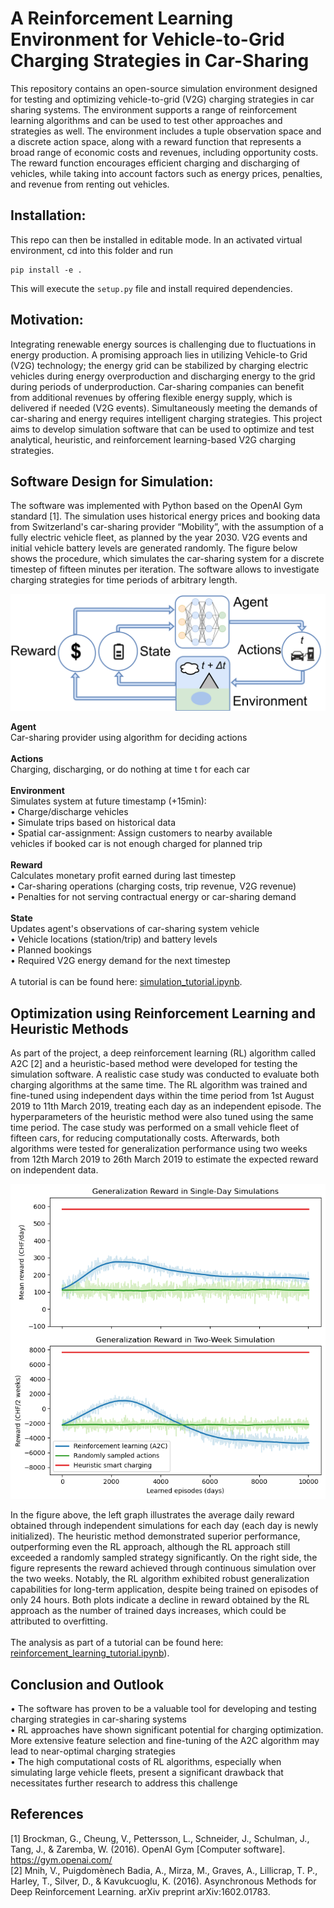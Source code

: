 # A Reinforcement Learning Environment for Vehicle-to-Grid Charging Strategies in Car-Sharing
This repository contains an open-source simulation environment designed for testing and optimizing vehicle-to-grid (V2G) charging strategies in car sharing systems. The environment supports a range of reinforcement learning algorithms and can be used to test other approaches and strategies as well. The environment includes a tuple observation space and a discrete action space, along with a reward function that represents a broad range of economic costs and revenues, including opportunity costs. The reward function encourages efficient charging and discharging of vehicles, while taking into account factors such as energy prices, penalties, and revenue from renting out vehicles.

## Installation:
This repo can then be installed in editable mode. In an activated virtual environment, cd into this folder and run
```
pip install -e .
```
This will execute the `setup.py` file and install required dependencies.

## Motivation:
Integrating renewable energy sources is challenging due to fluctuations  in energy production. A promising approach lies in utilizing Vehicle-to Grid (V2G) technology; the energy grid can be stabilized by charging  electric vehicles during energy overproduction and discharging energy to the grid during periods of underproduction. Car-sharing companies can benefit from additional revenues by offering flexible energy supply, which is delivered if needed (V2G events). Simultaneously meeting the demands of car-sharing and energy requires intelligent charging strategies. This project aims to develop simulation software that can be used to optimize and test analytical, heuristic, and reinforcement learning-based V2G charging strategies.

## Software Design for Simulation:
The software was implemented with Python based on the OpenAI Gym standard [1]. The simulation uses historical energy prices and booking data from Switzerland's car-sharing provider “Mobility”, with the assumption of a fully electric vehicle fleet, as planned by the year 2030. V2G events and initial vehicle battery levels are generated randomly. The figure below shows the procedure, which simulates the car-sharing system for a discrete timestep of fifteen minutes per iteration. The software allows to investigate charging strategies for time periods of arbitrary length.

![Alt text](Plots/high_level_architecture.png)

**Agent**<br />
Car-sharing provider using algorithm for deciding actions<br />
<br />
**Actions**<br />
Charging, discharging, or do nothing at time t for each car<br />
<br />
**Environment**<br />
Simulates system at future timestamp (+15min):<br />
• Charge/discharge vehicles <br />
• Simulate trips based on historical data<br />
• Spatial car-assignment: Assign customers to nearby available <br />
vehicles if booked car is not enough charged for planned trip<br />
<br />
**Reward**<br />
Calculates monetary profit earned during last timestep<br />
• Car-sharing operations (charging costs, trip revenue, V2G revenue)<br />
• Penalties for not serving contractual energy or car-sharing demand<br />
<br />
**State**<br />
Updates agent's observations of car-sharing system vehicle <br />
• Vehicle locations (station/trip) and battery levels<br />
• Planned bookings<br />
• Required V2G energy demand for the next timestep<br />
<br />
A tutorial is can be found here: [simulation_tutorial.ipynb](https://github.com/mie-lab/v2g_thesis/blob/main/simulation_tutorial.ipynb).

## Optimization using Reinforcement Learning and Heuristic Methods
As part of the project, a deep reinforcement learning (RL) algorithm called A2C [2] and a heuristic-based method were developed for testing the simulation software. A realistic case study was conducted to evaluate both charging algorithms at the same time. The RL algorithm was trained and fine-tuned using independent days within the time period from 1st August 2019 to 11th March 2019, treating each day as an independent episode. The hyperparameters of the heuristic method were also tuned using the same time period. The case study was performed on a small vehicle fleet of fifteen cars, for reducing computationally costs. Afterwards, both algorithms were tested for generalization performance using two weeks from 12th March 2019 to 26th March 2019 to estimate the expected reward on independent data.

![Alt text](Plots/results_case_study.png)

In the figure above, the left graph illustrates the average daily reward obtained through independent simulations for each day (each day is newly initialized). The heuristic method demonstrated superior performance, outperforming even the RL approach, although the RL approach still exceeded a randomly sampled strategy significantly. On the right side, the figure represents the reward achieved through continuous simulation over the two weeks. Notably, the RL algorithm exhibited robust generalization capabilities for long-term application, despite being trained on episodes of only 24 hours. Both plots indicate a decline in reward obtained by the RL approach as the number of trained days increases, which could be attributed to overfitting.<br />
<br />
The analysis as part of a tutorial can be found here: [reinforcement_learning_tutorial.ipynb](https://github.com/mie-lab/v2g_thesis/blob/main/reinforcement_learning_tutorial.ipynb)).


## Conclusion and Outlook
• The software has proven to be a valuable tool for developing and 
testing charging strategies in car-sharing systems<br />
• RL approaches have shown significant potential for charging 
optimization. More extensive feature selection and fine-tuning of the 
A2C algorithm may lead to near-optimal charging strategies<br />
• The high computational costs of RL algorithms, especially when 
simulating large vehicle fleets, present a significant drawback that 
necessitates further research to address this challenge<br />


## References
[1] Brockman, G., Cheung, V., Pettersson, L., Schneider, J., Schulman, J., Tang, J., & Zaremba, W. (2016). OpenAI Gym [Computer software]. https://gym.openai.com/<br />
[2] Mnih, V., Puigdomènech Badia, A., Mirza, M., Graves, A., Lillicrap, T. P., Harley, T., Silver, D., &  Kavukcuoglu, K. (2016). Asynchronous Methods for Deep Reinforcement Learning. arXiv preprint arXiv:1602.01783.<br />
